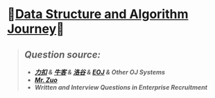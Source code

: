 # 🎉[Data Structure and Algorithm Journey](https://github.com/raingrain/data-structure-and-algorithm-journey)🎉

> ## *Question source:*
>
> - ***[力扣](https://leetcode.cn/u/raingrain/) & [牛客](https://www.nowcoder.com/users/569905451) & [洛谷](https://www.luogu.com.cn/user/1006250) & [EOJ](https://acm.ecnu.edu.cn/) & Other OJ Systems***
> - ***[Mr. Zuo](https://github.com/algorithmzuo)***
> - ***Written and Interview Questions in Enterprise Recruitment***
